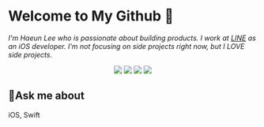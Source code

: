 # Welcome to My Github 📝

*I'm Haeun Lee who is passionate about building products. I work at [LINE](https://linepluscorp.com/) as an iOS developer. I'm not focusing on side projects right now, but I LOVE side projects.*

<div align="center">
    <img src="http://hits.dwyl.com/haeuncs/Haeuncs/Haeuncs.svg" >
    <img src="https://img.shields.io/badge/HP-100-red">
    <img src="https://img.shields.io/badge/Age-24-ff69b4">
    <img src="https://img.shields.io/badge/Language-Swift-orange">
</div>


## 👀Ask me about
iOS, Swift

<!--
**Haeuncs/Haeuncs** is a ✨ _special_ ✨ repository because its `README.md` (this file) appears on your GitHub profile.

Here are some ideas to get you started:

- 🔭 I’m currently working on ...
- 🌱 I’m currently learning ...
- 👯 I’m looking to collaborate on ...
- 🤔 I’m looking for help with ...
- 💬 Ask me about ...
- 📫 How to reach me: ...
- 😄 Pronouns: ...
- ⚡ Fun fact: ...
-->
